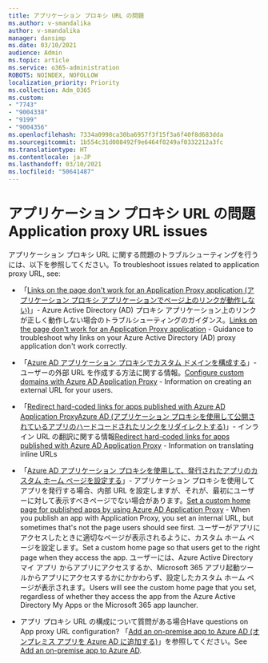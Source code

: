 ```yaml
---
title: アプリケーション プロキシ URL の問題
ms.author: v-smandalika
author: v-smandalika
manager: dansimp
ms.date: 03/10/2021
audience: Admin
ms.topic: article
ms.service: o365-administration
ROBOTS: NOINDEX, NOFOLLOW
localization_priority: Priority
ms.collection: Adm_O365
ms.custom:
- "7743"
- "9004338"
- "9199"
- "9004356"
ms.openlocfilehash: 7334a0998ca30ba6957f3f15f3a6f40f8d683dda
ms.sourcegitcommit: 1b554c31d008492f9e6464f0249af0332212a3fc
ms.translationtype: HT
ms.contentlocale: ja-JP
ms.lasthandoff: 03/10/2021
ms.locfileid: "50641487"
---
```

# <a name="application-proxy-url-issues"></a><span data-ttu-id="43a77-102">アプリケーション プロキシ URL の問題</span><span class="sxs-lookup"><span data-stu-id="43a77-102">Application proxy URL issues</span></span>

<span data-ttu-id="43a77-103">アプリケーション プロキシ URL に関する問題のトラブルシューティングを行うには、以下を参照してください。</span><span class="sxs-lookup"><span data-stu-id="43a77-103">To troubleshoot issues related to application proxy URL, see:</span></span>

- <span data-ttu-id="43a77-104">「[Links on the page don't work for an Application Proxy application (アプリケーション プロキシ アプリケーションでページ上のリンクが動作しない)](https://docs.microsoft.com/azure/active-directory/manage-apps/application-proxy-page-links-broken-problem)」- Azure Active Directory (AD) プロキシ アプリケーション上のリンクが正しく動作しない場合のトラブルシューティングのガイダンス。</span><span class="sxs-lookup"><span data-stu-id="43a77-104">[Links on the page don't work for an Application Proxy application](https://docs.microsoft.com/azure/active-directory/manage-apps/application-proxy-page-links-broken-problem)  - Guidance to troubleshoot why links on your Azure Active Directory (AD) proxy application don't work correctly.</span></span>

- <span data-ttu-id="43a77-105">「[Azure AD アプリケーション プロキシでカスタム ドメインを構成する](https://docs.microsoft.com/azure/active-directory/manage-apps/application-proxy-configure-custom-domain)」- ユーザーの外部 URL を作成する方法に関する情報。</span><span class="sxs-lookup"><span data-stu-id="43a77-105">[Configure custom domains with Azure AD Application Proxy](https://docs.microsoft.com/azure/active-directory/manage-apps/application-proxy-configure-custom-domain)  - Information on creating an external URL for your users.</span></span>

- <span data-ttu-id="43a77-106">「[Redirect hard-coded links for apps published with Azure AD Application ProxyAzure AD (アプリケーション プロキシを使用して公開されているアプリのハードコードされたリンクをリダイレクトする)](https://docs.microsoft.com/azure/active-directory/manage-apps/application-proxy-configure-hard-coded-link-translation)」- インライン URL の翻訳に関する情報</span><span class="sxs-lookup"><span data-stu-id="43a77-106">[Redirect hard-coded links for apps published with Azure AD Application Proxy](https://docs.microsoft.com/azure/active-directory/manage-apps/application-proxy-configure-hard-coded-link-translation)  - Information on translating inline URLs</span></span>

- <span data-ttu-id="43a77-107">「[Azure AD アプリケーション プロキシを使用して、発行されたアプリのカスタム ホーム ページを設定する](https://docs.microsoft.com/azure/active-directory/manage-apps/application-proxy-configure-custom-home-page#change-the-home-page-in-the-azure-portal)」- アプリケーション プロキシを使用してアプリを発行する場合、内部 URL を設定しますが、それが、最初にユーザーに対して表示すべきページでない場合があります。</span><span class="sxs-lookup"><span data-stu-id="43a77-107">[Set a custom home page for published apps by using Azure AD Application Proxy](https://docs.microsoft.com/azure/active-directory/manage-apps/application-proxy-configure-custom-home-page#change-the-home-page-in-the-azure-portal) - When you publish an app with Application Proxy, you set an internal URL, but sometimes that's not the page users should see first.</span></span> <span data-ttu-id="43a77-108">ユーザーがアプリにアクセスしたときに適切なページが表示されるように、カスタム ホーム ページを設定します。</span><span class="sxs-lookup"><span data-stu-id="43a77-108">Set a custom home page so that users get to the right page when they access the app.</span></span> <span data-ttu-id="43a77-109">ユーザーには、Azure Active Directory マイ アプリ からアプリにアクセスするか、Microsoft 365 アプリ起動ツールからアプリにアクセスするかにかかわらず、設定したカスタム ホーム ページが表示されます。</span><span class="sxs-lookup"><span data-stu-id="43a77-109">Users will see the custom home page that you set, regardless of whether they access the app from the Azure Active Directory My Apps or the Microsoft 365 app launcher.</span></span>

- <span data-ttu-id="43a77-110">アプリ プロキシ URL の構成について質問がある場合</span><span class="sxs-lookup"><span data-stu-id="43a77-110">Have questions on App proxy URL configuration?</span></span> <span data-ttu-id="43a77-111">「[Add an on-premise app to Azure AD (オンプレミス アプリを Azure AD に追加する)](https://docs.microsoft.com/azure/active-directory/manage-apps/application-proxy-add-on-premises-application#add-an-on-premises-app-to-azure-ad)」を参照してください。</span><span class="sxs-lookup"><span data-stu-id="43a77-111">See [Add an on-premise app to Azure AD](https://docs.microsoft.com/azure/active-directory/manage-apps/application-proxy-add-on-premises-application#add-an-on-premises-app-to-azure-ad).</span></span>
 

